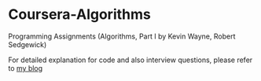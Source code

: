 # Coursera-Algorithms
Programming Assignments (Algorithms, Part I by Kevin Wayne, Robert Sedgewick) 

For detailed explanation for code and also interview questions, please refer to [my blog](https://zhangxycc.github.io/categories/Coursera-Algorithm/)
